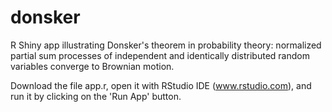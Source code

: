# donsker

R Shiny app illustrating Donsker's theorem in probability theory: normalized partial sum processes of independent and identically distributed random variables converge to Brownian motion.

Download the file app.r, open it with RStudio IDE (www.rstudio.com), and run it by clicking on the 'Run App' button.
